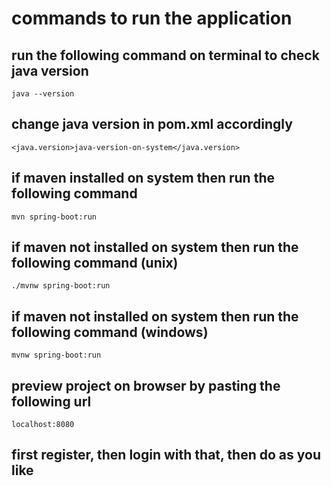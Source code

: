# commands to run the application

## run the following command on terminal to check java version

    java --version

## change java version in pom.xml accordingly

    <java.version>java-version-on-system</java.version>

## if maven installed on system then run the following command

    mvn spring-boot:run

## if maven not installed on system then run the following command (unix)

    ./mvnw spring-boot:run

## if maven not installed on system then run the following command (windows)

    mvnw spring-boot:run

## preview project on browser by pasting the following url

    localhost:8080

## first register, then login with that, then do as you like

